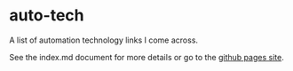 # auto-tech
A list of automation technology links I come across.

See the index.md document for more details or go to the [github pages site](http://auto.carthew.net).
